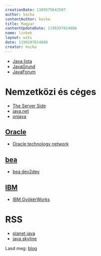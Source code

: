 ```yaml
---
creationDate: 1109575642507 
author: kocka 
contentAuthor: kocka 
title: Magyar 
contentUpdateDate: 1190207014606 
name: linkek 
layout: wiki 
date: 1190207014606 
creator: kocka 
---
```

*   [Java lista](http://java.sch.bme.hu/)
*   [JavaGrund](http://www.javagrund.hu/)
*   [JavaForum](http://www.javaforum.hu/)

# Nemzetközi és céges


*   [The Server Side](http://www.theserverside.com/)
*   [java.net](http://www.java.net)
*   [onjava](http://www.onjava.com/)

## [Oracle](Oracle.html)

*   [Oracle technology network](http://otn.oracle.com/)

## [bea](bea.html)

*   [bea dev2dev](http://dev2dev.bea.com/)

## [IBM](IBM.html)

*   [IBM GyökérWorks](http://www.ibm.com/developerworks/)<br/>

# RSS

*   [planet java](http://planetjava.org/)
*   [java skyline](http://www.javaskyline.com/)





Lasd meg: [blog](blog.html)
